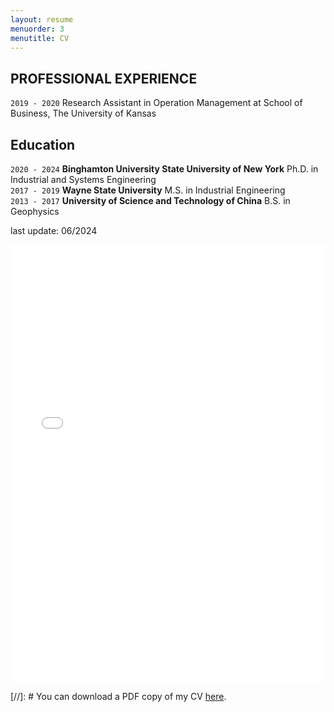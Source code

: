 ```yaml
---
layout: resume
menuorder: 3
menutitle: CV
---
```

## PROFESSIONAL EXPERIENCE
`2019 - 2020`
Research Assistant in Operation Management at School of Business, The University of Kansas 
## Education
`2020 - 2024`
__Binghamton University State University of New York__
Ph.D. in Industrial and Systems Engineering  
`2017 - 2019`
__Wayne State University__
M.S. in Industrial Engineering \
`2013 - 2017`
__University of Science and Technology of China__
B.S. in Geophysics

last update: 06/2024
<iframe src="/files/CV_Yu_Ding.pdf" width="100%" height="700" frameborder="no" border="0" marginwidth="0" marginheight="0"></iframe>

[//]: # You can download a PDF copy of my CV [here](/files/CV_Yu_Ding.pdf).

